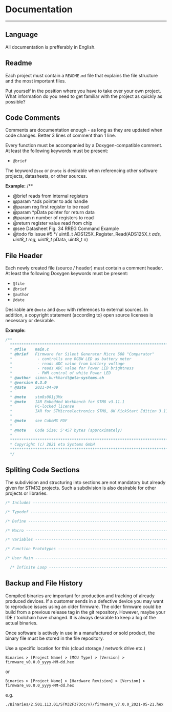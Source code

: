 # Documentation

---

## Language

All documentation is prefferably in English.

## Readme

Each project must contain a `README.md` file that explains the file structure and the most important files. 

Put yourself in the position where you have to take over your own project. 
What information do you need to get familiar with the project as quickly as possible?

## Code Comments

Comments are documentation enough - as long as they are updated when code changes. 
Better 3 lines of comment than 1 line.

Every function must be accompanied by a Doxygen-compatible comment.
At least the following keywords must be present:

- `@brief`

The keyword `@see` or `@note` is desirable when referencing other software projects, datasheets, or other sources.

**Example:**
/**
  * @brief  reads from internal registers
  * @param  *ads pointer to ads handle
  * @param  reg  first register to be read
  * @param  *pData pointer for return data
  * @param  n number of registers to read
  * @return register value read from chip
  * @see    Datasheet Fig. 34 RREG Command Example
  * @todo   fix issue #5
  */
uint8_t ADS125X_Register_Read(ADS125X_t *ads, uint8_t reg, uint8_t* pData, uint8_t n)

## File Header

Each newly created file (source / header) must contain a comment header. 
At least the following Doxygen keywords must be present:
- `@file`
- `@brief`
- `@author`
- `@date`

Desirable are `@note` and `@see` with references to external sources. 
In addition, a copyright statement (according to) open source licenses is necessary or desirable.

**Example:**

```c
/** 
  ******************************************************************************
  * @file    main.c
  * @brief   Firmware for Silent Generator Micro SO8 "Comparator"
  *           - controlls one RGBW LED as battery meter
  *           - reads ADC value from battery voltage
  *           - reads ADC value for Power LED brightness
  *           - PWM control of white Power LED
  * @author  simon.burkhardt@eta-systems.ch
  * @version 0.3.0
  * @date    2021-04-09
  * 
  * @note    stm8s001j3Mx
  * @note    IAR Embedded Workbench for STM8 v3.11.1
  *          PC-locked license
  *          IAR for STMicroelectronics STM8, 8K KickStart Edition 3.11
  * 
  * @note    see CubeMX PDF
  *
  * @note    Code Size: 5'457 bytes (approximately)
  * 
  ******************************************************************************
  * Copyright (c) 2021 eta Systems GmbH
  ******************************************************************************
  */
```

## Spliting Code Sections

The subdivision and structuring into sections are not mandatory but already given for STM32 projects. 
Such a subdivision is also desirable for other projects or libraries.

```c
/* Includes ------------------------------------------------------------------*/

/* Typedef -------------------------------------------------------------------*/

/* Define --------------------------------------------------------------------*/

/* Macro ---------------------------------------------------------------------*/

/* Variables -----------------------------------------------------------------*/

/* Function Prototypes -------------------------------------------------------*/

/* User Main -----------------------------------------------------------------*/

  /* Infinite Loop -----------------------------------------------------------*/
```



## Backup and File History

Compiled binaries are important for production and tracking of already produced devices. 
If a customer sends in a defective device you may want to reproduce issues using an older firmware.
The older firmware could be build from a previous release tag in the git repository. 
However, maybe your IDE / toolchain have changed. It is always desirable to keep a log of the actual binaries.

Once software is actively in use in a manufactured or sold product, the binary file must be stored in the file repository.

Use a specific location for this (cloud storage / network drive etc.)

`Binaries > [Project Name] > [MCU Type] > [Version] > firmware_v0.0.0_yyyy-MM-dd.hex`

or

`Binaries > [Project Name] > [Hardware Revision] > [Version] > firmware_v0.0.0_yyyy-MM-dd.hex`

e.g.

`./Binaries/2.501.113.01/STM32F373cc/v7/firmware_v7.0.0_2021-05-21.hex`



